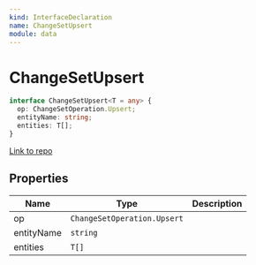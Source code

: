 ```yaml
---
kind: InterfaceDeclaration
name: ChangeSetUpsert
module: data
---
```


# ChangeSetUpsert

```ts
interface ChangeSetUpsert<T = any> {
  op: ChangeSetOperation.Upsert;
  entityName: string;
  entities: T[];
}
```

[Link to repo](https://github.com/ngrx/platform/blob/master/modules/data/src/actions/entity-cache-change-set.ts#L27-L31)

## Properties

| Name       | Type                        | Description |
| ---------- | --------------------------- | ----------- |
| op         | `ChangeSetOperation.Upsert` |             |
| entityName | `string`                    |             |
| entities   | `T[]`                       |             |
